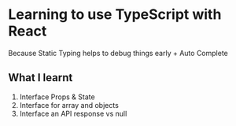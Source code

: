 # Learning to use TypeScript with React

Because Static Typing helps to debug things early + Auto Complete

## What I learnt

1. Interface Props & State
2. Interface for array and objects
3. Interface an API response vs null
